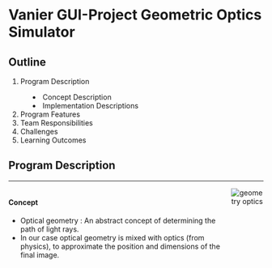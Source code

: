 # Vanier GUI-Project Geometric Optics Simulator
## Outline

<ol>
    <li>Program Description</li>
    <ul style="list-style:inside;">
        <li>Concept Description</li>
        <li>Implementation Descriptions</li>
    </ul>
    <li>Program Features</li>
    <li>Team Responsibilities</li>
    <li>Challenges</li>
    <li>Learning Outcomes</li>
</ol>
<h2>Program Description</h2>
<hr>
<div style="display:flex; flex-direction: row;">
    <div>
        <h4>Concept</h4>
        <ul>
            <li>Optical geometry : An abstract concept of determining the path of light rays.</li>
            <li>In our case optical geometry is mixed with optics (from physics), to approximate the position and dimensions of the final image.</li>
        </ul>
    </div>
    <div>
        <img src="https://upload.wikimedia.org/wikipedia/commons/thumb/9/97/Lens3b.svg/360px-Lens3b.svg.png" alt="geometry optics">
    </div>
</div>

